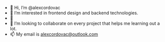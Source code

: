 - 👋 Hi, I’m @alexcordovac
- 👀 I’m interested in frontend design and backend technologies.
- 🌱 
- 💞️ I’m looking to collaborate on every project that helps me learning out a lot.
- 📫 My email is alexcordovac@outlook.com


<!---
alexcordovac/alexcordovac is a ✨ special ✨ repository because its `README.md` (this file) appears on your GitHub profile.
You can click the Preview link to take a look at your changes.
--->
